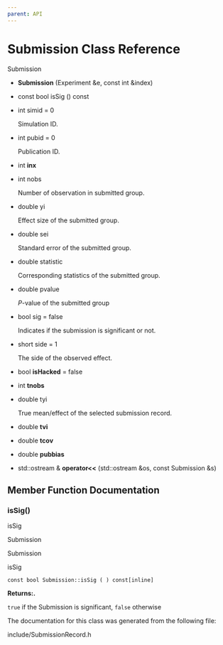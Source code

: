 ```yaml
---
parent: API
---
```


Submission Class Reference
==========================

Submission

-   **Submission** (Experiment &e, const int &index)

-   const bool isSig () const

<!-- -->

-   int simid = 0

    Simulation ID.

-   int pubid = 0

    Publication ID.

-   int **inx**

-   int nobs

    Number of observation in submitted group.

-   double yi

    Effect size of the submitted group.

-   double sei

    Standard error of the submitted group.

-   double statistic

    Corresponding statistics of the submitted group.

-   double pvalue

    *P*-value of the submitted group

-   bool sig = false

    Indicates if the submission is significant or not.

-   short side = 1

    The side of the observed effect.

-   bool **isHacked** = false

-   int **tnobs**

-   double tyi

    True mean/effect of the selected submission record.

-   double **tvi**

-   double **tcov**

-   double **pubbias**

<!-- -->

-   std::ostream & **operator\<\<** (std::ostream &os, const Submission
    &s)

Member Function Documentation
-----------------------------

### isSig()

isSig

Submission

Submission

isSig

`const bool Submission::isSig ( ) const[inline]`

**Returns:.**

`true` if the Submission is significant, `false` otherwise

The documentation for this class was generated from the following file:

include/SubmissionRecord.h
